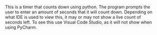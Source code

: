 This is a timer that counts down using python. The program prompts the user to enter an amount of seconds that it will count down. Depending on what IDE is used to view this, it may or may not show a live count of seconds left. To see this use Visual Code Studio, as it will not show when using PyCharm.
